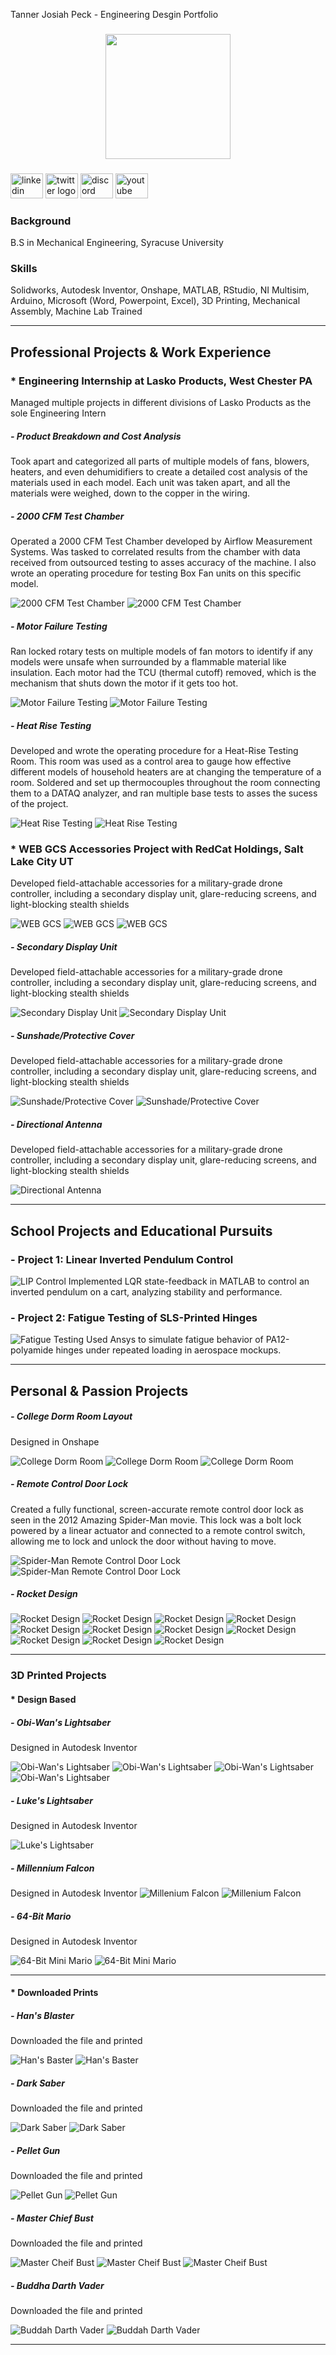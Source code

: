<p align="left">Tanner Josiah Peck - Engineering Desgin Portfolio</p>

###

<div align="center">
  <img height="200" src="https://www.3ds.com/assets/invest/styles/highlight/public/2023-02/mechanical-design-vs-mechanical-engineer2.jpg.webp?itok=i1jqvofD"  />
</div>

###

<div align="left">
  <img src="https://raw.githubusercontent.com/maurodesouza/profile-readme-generator/master/src/assets/icons/social/linkedin/default.svg" width="52" height="40" alt="linkedin logo"  />
  <img src="https://raw.githubusercontent.com/maurodesouza/profile-readme-generator/master/src/assets/icons/social/twitter/default.svg" width="52" height="40" alt="twitter logo"  />
  <img src="https://raw.githubusercontent.com/maurodesouza/profile-readme-generator/master/src/assets/icons/social/discord/default.svg" width="52" height="40" alt="discord logo"  />
  <img src="https://raw.githubusercontent.com/maurodesouza/profile-readme-generator/master/src/assets/icons/social/youtube/default.svg" width="52" height="40" alt="youtube logo"  />
</div>

### Background 
B.S in Mechanical Engineering, Syracuse University

### Skills
Solidworks, Autodesk Inventor, Onshape, MATLAB, RStudio, NI Multisim, Arduino, Microsoft (Word, Powerpoint, Excel), 
3D Printing, Mechanical Assembly, Machine Lab Trained

---

## Professional Projects & Work Experience 


### * Engineering Internship at Lasko Products, West Chester PA
Managed multiple projects in different divisions of Lasko Products as the sole Engineering Intern

##### - Product Breakdown and Cost Analysis
Took apart and categorized all parts of multiple models of fans, blowers, heaters, and even dehumidifiers to create a detailed cost analysis of the materials used in each model. Each unit was taken apart, and all the materials were weighed, down to the copper in the wiring. 

##### - 2000 CFM Test Chamber
Operated a 2000 CFM Test Chamber developed by Airflow Measurement Systems. Was tasked to correlated results from the chamber with data received from outsourced testing to asses accuracy of the machine. I also wrote an operating procedure for testing Box Fan units on this specific model.

![2000 CFM Test Chamber](docs/assets/Lasko-CFM.jpg)
![2000 CFM Test Chamber](docs/assets/Lasko-CFM-2.jpg)


##### - Motor Failure Testing
Ran locked rotary tests on multiple models of fan motors to identify if any models were unsafe when surrounded by a flammable material like insulation. Each motor had the TCU (thermal cutoff) removed, which is the mechanism that shuts down the motor if it gets too hot. 

![Motor Failure Testing](docs/assets/Lasko-Motor.jpg)
![Motor Failure Testing](docs/assets/Lasko-Motor-2.jpg)


##### - Heat Rise Testing
Developed and wrote the operating procedure for a Heat-Rise Testing Room. This room was used as a control area to gauge how effective different models of household heaters are at changing the temperature of a room. Soldered and set up thermocouples throughout the room connecting them to a DATAQ analyzer, and ran multiple base tests to asses the sucess of the project.

![Heat Rise Testing](docs/assets/Lasko-Heat-Rise.jpg)
![Heat Rise Testing](docs/assets/Lasko-Heat-Rise-2.jpg)


### * WEB GCS Accessories Project with RedCat Holdings, Salt Lake City UT
Developed field-attachable accessories for a military-grade drone controller, including a secondary display unit, glare-reducing screens, and light-blocking stealth shields

![WEB GCS](docs/assets/REDCAT-SOLIDWORKS-Assembly-2.jpg)
![WEB GCS](docs/assets/REDCAT-SOLIDWORKS-Assembly.jpg)
![WEB GCS](docs/assets/REDCAT-Assembly.jpg)

##### - Secondary Display Unit
Developed field-attachable accessories for a military-grade drone controller, including a secondary display unit, glare-reducing screens, and light-blocking stealth shields

![Secondary Display Unit](docs/assets/REDCAT-SOLIDWORKS-Screen.jpg)
![Secondary Display Unit](docs/assets/REDCAT-Screen.jpg)


##### - Sunshade/Protective Cover
Developed field-attachable accessories for a military-grade drone controller, including a secondary display unit, glare-reducing screens, and light-blocking stealth shields

![Sunshade/Protective Cover](docs/assets/REDCAT-SOLIDWORKS-Shader.jpg)
![Sunshade/Protective Cover](docs/assets/REDCAT-SOLIDWORKS-Shader-2.jpg)


##### - Directional Antenna
Developed field-attachable accessories for a military-grade drone controller, including a secondary display unit, glare-reducing screens, and light-blocking stealth shields

![Directional Antenna](docs/assets/REDCAT-Antenna-Specs.jpg) 

---

## School Projects and Educational Pursuits 

### - Project 1: Linear Inverted Pendulum Control
![LIP Control](/images/lip.jpg)
Implemented LQR state-feedback in MATLAB to control an inverted pendulum on a cart, analyzing stability and performance.

### - Project 2: Fatigue Testing of SLS-Printed Hinges
![Fatigue Testing](/images/fatigue.jpg)
Used Ansys to simulate fatigue behavior of PA12-polyamide hinges under repeated loading in aerospace mockups.


---
## Personal & Passion Projects

##### - College Dorm Room Layout
Designed in Onshape

![College Dorm Room](docs/assets/Dorm-Room.jpg)
![College Dorm Room](docs/assets/Dorm-Room-2.jpg) 
![College Dorm Room](docs/assets/Dorm-Room-3.jpg)


##### - Remote Control Door Lock
Created a fully functional, screen-accurate remote control door lock as seen in the 2012 Amazing Spider-Man movie. This lock was a bolt lock powered by a linear actuator and connected to a remote control switch, allowing me to lock and unlock the door without having to move. 

![Spider-Man Remote Control Door Lock](docs/assets/Arduino-Lock.jpg)
![Spider-Man Remote Control Door Lock](docs/assets/Arduino-Lock-2.jpg)


##### - Rocket Design 

![Rocket Design](docs/assets/Rocket-Full.jpg)
![Rocket Design](docs/assets/Rocket-1.jpg)
![Rocket Design](docs/assets/Rocket-2.jpg)
![Rocket Design](docs/assets/Rocket-3.jpg)
![Rocket Design](docs/assets/Rocket-4.jpg)
![Rocket Design](docs/assets/Rocket-5.jpg)
![Rocket Design](docs/assets/Rocket-6.jpg)
![Rocket Design](docs/assets/Rocket-7.jpg)
![Rocket Design](docs/assets/Rocket-Engine.jpg)
![Rocket Design](docs/assets/Rocket-Engine-Diagram.jpg)
![Rocket Design](docs/assets/Rocket-Fuel-Pump.jpg)

---

### 3D Printed Projects

#### * Design Based 

##### - Obi-Wan's Lightsaber
Designed in Autodesk Inventor

![Obi-Wan's Lightsaber](docs/assets/ObiWan-Lightsaber-Render.jpg)
![Obi-Wan's Lightsaber](docs/assets/ObiWan-Lightsaber.jpg)
![Obi-Wan's Lightsaber](docs/assets/ObiWan-Lightsaber-2.jpg)
![Obi-Wan's Lightsaber](docs/assets/ObiWan-Lightsaber-3.jpg)

##### - Luke's Lightsaber
Designed in Autodesk Inventor

![Luke's Lightsaber](docs/assets/Luke-Lightsaber-Render.jpg)

##### - Millennium Falcon

Designed in Autodesk Inventor 
![Millenium Falcon](docs/assets/Millenium-falcon.jpg)
![Millenium Falcon](docs/assets/Millenium-falcon-2.jpg)

##### - 64-Bit Mario
Designed in Autodesk Inventor

![64-Bit Mini Mario](docs/assets/Mario.jpg)
![64-Bit Mini Mario](docs/assets/Mario-2.jpg)

---

#### * Downloaded Prints

##### - Han's Blaster
Downloaded the file and printed

![Han's Baster](docs/assets/Hans-blaster.jpg)
![Han's Baster](docs/assets/Hans-blaster-2.jpg)


##### - Dark Saber
Downloaded the file and printed 

![Dark Saber](docs/assets/Darksaber-2.jpg)
![Dark Saber](docs/assets/Darksaber.jpg)


##### - Pellet Gun
Downloaded the file and printed 

![Pellet Gun](docs/assets/Pellet-gun.jpg)
![Pellet Gun](docs/assets/Pellet-gun-2.jpg)


##### - Master Chief Bust
Downloaded the file and printed 

![Master Cheif Bust](docs/assets/Master-Chief.jpg)
![Master Cheif Bust](docs/assets/Master-Chief-2.jpg)
![Master Cheif Bust](docs/assets/Master-Chief-3.jpg)


##### - Buddha Darth Vader
Downloaded the file and printed 

![Buddah Darth Vader](docs/assets/Darth-Buddah.jpg)
![Buddah Darth Vader](docs/assets/Darth-Buddah-2.jpg)

---



